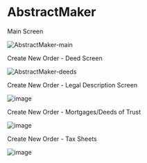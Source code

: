 # AbstractMaker

Main Screen

![AbstractMaker-main](https://user-images.githubusercontent.com/70963125/205388141-e32e9424-5b06-4140-b6de-1dda05f50968.jpg)

Create New Order - Deed Screen

![AbstractMaker-deeds](https://user-images.githubusercontent.com/70963125/205388526-316bb49e-c52e-4094-8dde-e514276beda9.jpg)

Create New Order - Legal Description Screen

![image](https://github.com/user-attachments/assets/c2de67b8-2ec9-44ba-ae94-667cc7ac687f)

Create New Order - Mortgages/Deeds of Trust

![image](https://github.com/user-attachments/assets/4a39bb9e-9147-40b5-bf6c-0d6dcfb2f2f0)

Create New Order - Tax Sheets

![image](https://github.com/user-attachments/assets/7cb2af21-8429-4d88-bc68-b8f4d28a0a59)

